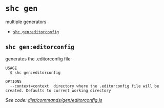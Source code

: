 `shc gen`
=========

multiple generators

* [`shc gen:editorconfig`](#shc-geneditorconfig)

## `shc gen:editorconfig`

generates the .editorconfig file

```
USAGE
  $ shc gen:editorconfig

OPTIONS
  --context=context  directory where the .editorconfig file will be created. Defaults to current working directory
```

_See code: [dist/commands/gen/editorconfig.js](https://github.com/straw-hat-team/javascript/blob/v0.10.3/dist/commands/gen/editorconfig.js)_
